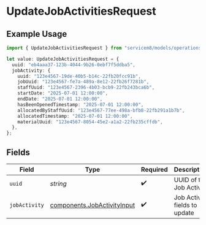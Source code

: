 # UpdateJobActivitiesRequest

## Example Usage

```typescript
import { UpdateJobActivitiesRequest } from "servicem8/models/operations";

let value: UpdateJobActivitiesRequest = {
  uuid: "eb4aaa37-123b-4044-9b26-0ebf7f5ddba5",
  jobActivity: {
    uuid: "123e4567-19de-40b5-b14c-22fb20fcc91b",
    jobUuid: "123e4567-fe7a-489a-8e12-22fb26f7281b",
    staffUuid: "123e4567-2396-4b03-bcb9-22fb243bca6b",
    startDate: "2025-07-01 12:00:00",
    endDate: "2025-07-01 12:00:00",
    hasBeenOpenedTimestamp: "2025-07-01 12:00:00",
    allocatedByStaffUuid: "123e4567-77ee-498a-bfb8-22fb291a1b7b",
    allocatedTimestamp: "2025-07-01 12:00:00",
    materialUuid: "123e4567-8054-45e2-a1a2-22fb235cffdb",
  },
};
```

## Fields

| Field                                                                      | Type                                                                       | Required                                                                   | Description                                                                |
| -------------------------------------------------------------------------- | -------------------------------------------------------------------------- | -------------------------------------------------------------------------- | -------------------------------------------------------------------------- |
| `uuid`                                                                     | *string*                                                                   | :heavy_check_mark:                                                         | UUID of the Job Activity                                                   |
| `jobActivity`                                                              | [components.JobActivityInput](../../models/components/jobactivityinput.md) | :heavy_check_mark:                                                         | Job Activity fields to update                                              |